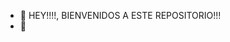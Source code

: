 - 👋 HEY!!!!, BIENVENIDOS A ESTE REPOSITORIO!!!
- 👀 


<!---
Str1edge/Str1edge is a ✨ special ✨ repository because its `README.md` (this file) appears on your GitHub profile.
You can click the Preview link to take a look at your changes.
--->
